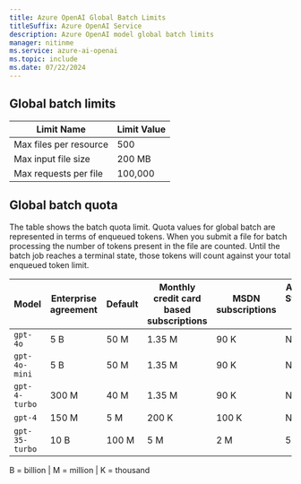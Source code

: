 ```yaml
---
title: Azure OpenAI Global Batch Limits
titleSuffix: Azure OpenAI Service
description: Azure OpenAI model global batch limits
manager: nitinme
ms.service: azure-ai-openai
ms.topic: include
ms.date: 07/22/2024
---
```


## Global batch limits

| Limit Name | Limit Value |
|--|--|
| Max files per resource | 500 |
| Max input file size | 200 MB |
| Max requests per file | 100,000 |

## Global batch quota

The table shows the batch quota limit. Quota values for global batch are represented in terms of enqueued tokens. When you submit a file for batch processing the number of tokens present in the file are counted. Until the batch job reaches a terminal state, those tokens will count against your  total enqueued token limit.

|Model|Enterprise agreement|Default| Monthly credit card based subscriptions | MSDN subscriptions | Azure for Students, Free Trials |
|---|---|---|---|---|---|
| `gpt-4o` | 5 B | 50 M | 1.35 M | 90 K | N/A|
| `gpt-4o-mini` | 5 B | 50 M | 1.35 M | 90 K | N/A |
| `gpt-4-turbo` | 300 M | 40 M | 1.35 M | 90 K | N/A |
| `gpt-4` | 150 M | 5 M | 200 K | 100 K | N/A |
| `gpt-35-turbo` | 10 B | 100 M | 5 M | 2 M | 50 K |

B = billion | M = million | K = thousand